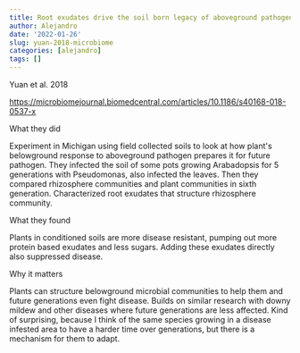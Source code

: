 ```yaml
---
title: Root exudates drive the soil born legacy of aboveground pathogen infection
author: Alejandro
date: '2022-01-26'
slug: yuan-2018-microbiome
categories: [alejandro]
tags: []
---
```


Yuan et al. 2018

https://microbiomejournal.biomedcentral.com/articles/10.1186/s40168-018-0537-x

What they did

Experiment in Michigan using field collected soils to look at how plant's belowground response to aboveground pathogen prepares it for future pathogen. They infected the soil of some pots growing Arabadopsis for 5 generations with Pseudomonas, also infected the leaves.  Then they compared rhizosphere communities and plant communities in sixth generation. Characterized root exudates that structure rhizosphere community.

What they found

Plants in conditioned soils are more disease resistant, pumping out more protein based exudates and less sugars. Adding these exudates directly also suppressed disease. 

Why it matters

Plants can structure belowground microbial communities to help them and future generations even fight disease. Builds on similar research with downy mildew and other diseases where future generations are less affected.  Kind of surprising, because I think of the same species growing in a disease infested area to have a harder time over generations, but there is a mechanism for them to adapt.  





